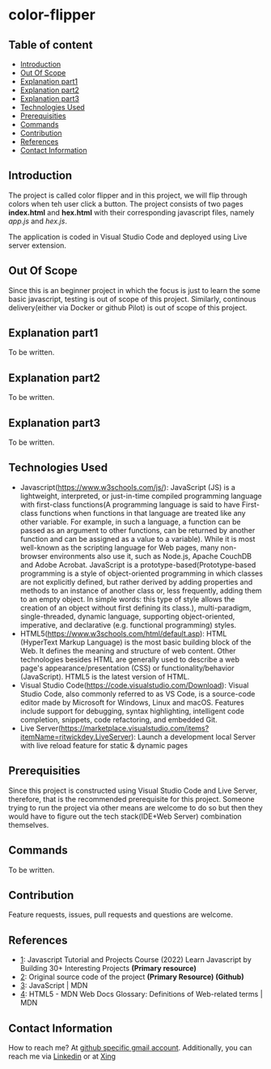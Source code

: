 # color-flipper

## Table of content

- [Introduction](#introduction)
- [Out Of Scope](#out-of-scope)
- [Explanation part1](#explanation-part1)
- [Explanation part2](#explanation-part2)
- [Explanation part3](#explanation-part3)
- [Technologies Used](#technologies-used)
- [Prerequisities](#prerequisities)
- [Commands](#commands)
- [Contribution](#contribution)
- [References](#references)
- [Contact Information](#contact-information)

## Introduction

The project is called color flipper and in this project, we will flip through colors when teh user click a button. The project consists of two pages **index.html** and **hex.html** with their corresponding javascript files, namely _app.js_ and _hex.js_.

The application is coded in Visual Studio Code and deployed using Live server extension.

## Out Of Scope

Since this is an beginner project in which the focus is just to learn the some basic javascript, testing is out of scope of this project. Similarly, continous delivery(either via Docker or github Pilot) is out of scope of this project.

## Explanation part1

To be written.

## Explanation part2

To be written.

## Explanation part3

To be written.

## Technologies Used

- Javascript(https://www.w3schools.com/js/): JavaScript (JS) is a lightweight, interpreted, or just-in-time compiled programming language with first-class functions(A programming language is said to have First-class functions when functions in that language are treated like any other variable. For example, in such a language, a function can be passed as an argument to other functions, can be returned by another function and can be assigned as a value to a variable). While it is most well-known as the scripting language for Web pages, many non-browser environments also use it, such as Node.js, Apache CouchDB and Adobe Acrobat. JavaScript is a prototype-based(Prototype-based programming is a style of object-oriented programming in which classes are not explicitly defined, but rather derived by adding properties and methods to an instance of another class or, less frequently, adding them to an empty object. In simple words: this type of style allows the creation of an object without first defining its class.), multi-paradigm, single-threaded, dynamic language, supporting object-oriented, imperative, and declarative (e.g. functional programming) styles.
- HTML5(https://www.w3schools.com/html/default.asp): HTML (HyperText Markup Language) is the most basic building block of the Web. It defines the meaning and structure of web content. Other technologies besides HTML are generally used to describe a web page's appearance/presentation (CSS) or functionality/behavior (JavaScript). HTML5 is the latest version of HTML.
- Visual Studio Code(https://code.visualstudio.com/Download): Visual Studio Code, also commonly referred to as VS Code, is a source-code editor made by Microsoft for Windows, Linux and macOS. Features include support for debugging, syntax highlighting, intelligent code completion, snippets, code refactoring, and embedded Git.
- Live Server(https://marketplace.visualstudio.com/items?itemName=ritwickdey.LiveServer): Launch a development local Server with live reload feature for static & dynamic pages

## Prerequisities

Since this project is constructed using Visual Studio Code and Live Server, therefore, that is the recommended prerequisite for this project. Someone trying to run the project via other means are welcome to do so but then they would have to figure out the tech stack(IDE+Web Server) combination themselves.

## Commands

To be written.

## Contribution

Feature requests, issues, pull requests and questions are welcome.

## References

- [1](https://www.udemy.com/course/javascript-tutorial-for-beginners-w/): Javascript Tutorial and Projects Course (2022)
  Learn Javascript by Building 30+ Interesting Projects **(Primary resource)**
- [2](https://github.com/john-smilga/javascript-basic-projects): Original source code of the project **(Primary Resource) (Github)**
- [3](https://developer.mozilla.org/en-US/docs/Web/JavaScript): JavaScript | MDN
- [4](https://developer.mozilla.org/en-US/docs/Glossary/HTML5): HTML5 - MDN Web Docs Glossary: Definitions of Web-related terms | MDN

## Contact Information

How to reach me? At [github specific gmail account](mailto:syedumerahmedcode@gmail.com?subject=%5BGitHub%5D%20Hello%20from%20Github). Additionally, you can reach me via [Linkedin](https://www.linkedin.com/in/syed-umer-ahmed-a346a746/) or at [Xing](https://www.xing.com/profile/SyedUmer_Ahmed/cv)
